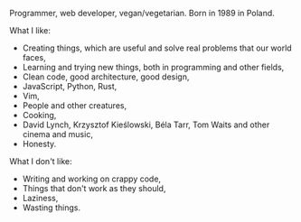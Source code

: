 <!---
robertjk/robertjk is a ✨ special ✨ repository because its `README.md` (this file) appears on your GitHub profile.
You can click the Preview link to take a look at your changes.
--->

Programmer, web developer, vegan/vegetarian. Born in 1989 in Poland.

What I like:

- Creating things, which are useful and solve real problems that our world faces,
- Learning and trying new things, both in programming and other fields,
- Clean code, good architecture, good design,
- JavaScript, Python, Rust,
- Vim,
- People and other creatures,
- Cooking,
- David Lynch, Krzysztof Kieślowski, Béla Tarr, Tom Waits and other cinema and music,
- Honesty.

What I don't like:

- Writing and working on crappy code,
- Things that don't work as they should,
- Laziness,
- Wasting things.

